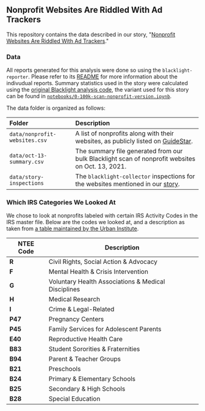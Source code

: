 ## Nonprofit Websites Are Riddled With Ad Trackers

This repository contains the data described in our story, "[Nonprofit Websites Are Riddled With Ad Trackers](https://themarkup.org/)."

### Data

All reports generated for this analysis were done so using the `blacklight-reporter`. Please refer to its [README](https://github.com/the-markup/blacklight-reporter) for more information about the indivudual reports. Summary statistics used in the story were calculated using the [original Blacklight analysis code](https://github.com/the-markup/investigation-blacklight-the-high-cost-of-free/blob/master/0-100k-scan.ipynb), the variant used for this story can be found in [`notebooks/0-100k-scan-nonprofit-version.ipynb`](https://github.com/the-markup/investigation-nonprofit-privacy/blob/main/notebooks/0-100k-scan-nonprofit-version.ipynb).

The data folder is organized as follows:<br>

| Folder                                               | Description                                                                                                                                                                                              |
| :--------------------------------------------------- | :------------------------------------------------------------------------------------------------------------------------------------------------------------------------------------------------------- |
| `data/nonprofit-websites.csv`                          | A list of nonprofits along with their websites, as publicly listed on [GuideStar](https://www.guidestar.org/).                                                                                           |
| `data/oct-13-summary.csv`                          | The summary file generated from our bulk Blacklight scan of nonprofit websites on Oct. 13, 2021.                                                                                           |
| `data/story-inspections`                             | The `blacklight-collector` inspections for the websites mentioned in our [story](TK). |

### Which IRS Categories We Looked At

We chose to look at nonprofits labeled with certain IRS Activity Codes in the IRS master file. Below are the codes we looked at, and a description as taken from [a table maintained by the Urban Institute](https://nccs.urban.org/publication/irs-activity-codes).

| NTEE Code | Description |
|----|----|
| **R** | Civil Rights, Social Action & Advocacy | 
| **F** | Mental Health & Crisis Intervention |
| **G** | Voluntary Health Associations & Medical Disciplines |
| **H** | Medical Research |
| **I** |  Crime & Legal-Related |
| **P47** | Pregnancy Centers |
| **P45** | Family Services for Adolescent Parents |
| **E40** | Reproductive Health Care |
| **B83** |  Student Sororities & Fraternities |
| **B94** |  Parent & Teacher Groups |
| **B21** |  Preschools |
| **B24** |  Primary & Elementary Schools  |
| **B25** |  Secondary & High Schools  |
| **B28** |  Special Education |

